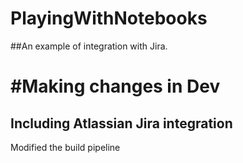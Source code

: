 # PlayingWithNotebooks

##An example of integration with Jira. 

#Making changes in Dev
=======
## Including Atlassian Jira integration

Modified the build pipeline

